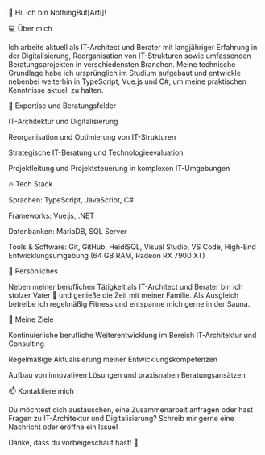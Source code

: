 👋 Hi, ich bin NothingBut[Arti]!

💻 Über mich

Ich arbeite aktuell als IT-Architect und Berater mit langjähriger Erfahrung in der Digitalisierung, Reorganisation von IT-Strukturen sowie umfassenden Beratungsprojekten in verschiedensten Branchen. 
Meine technische Grundlage habe ich ursprünglich im Studium aufgebaut und entwickle nebenbei weiterhin in TypeScript, Vue.js und C#, um meine praktischen Kenntnisse aktuell zu halten.

🚀 Expertise und Beratungsfelder

IT-Architektur und Digitalisierung

Reorganisation und Optimierung von IT-Strukturen

Strategische IT-Beratung und Technologieevaluation

Projektleitung und Projektsteuerung in komplexen IT-Umgebungen

🔥 Tech Stack

Sprachen: TypeScript, JavaScript, C#

Frameworks: Vue.js, .NET

Datenbanken: MariaDB, SQL Server

Tools & Software: Git, GitHub, HeidiSQL, Visual Studio, VS Code, High-End Entwicklungsumgebung (64 GB RAM, Radeon RX 7900 XT)

🌱 Persönliches

Neben meiner beruflichen Tätigkeit als IT-Architect und Berater bin ich stolzer Vater 👶 und genieße die Zeit mit meiner Familie. 
Als Ausgleich betreibe ich regelmäßig Fitness und entspanne mich gerne in der Sauna.

🎯 Meine Ziele

Kontinuierliche berufliche Weiterentwicklung im Bereich IT-Architektur und Consulting

Regelmäßige Aktualisierung meiner Entwicklungskompetenzen

Aufbau von innovativen Lösungen und praxisnahen Beratungsansätzen

📫 Kontaktiere mich

Du möchtest dich austauschen, eine Zusammenarbeit anfragen oder hast Fragen zu IT-Architektur und Digitalisierung? Schreib mir gerne eine Nachricht oder eröffne ein Issue!

Danke, dass du vorbeigeschaut hast! 🚀

